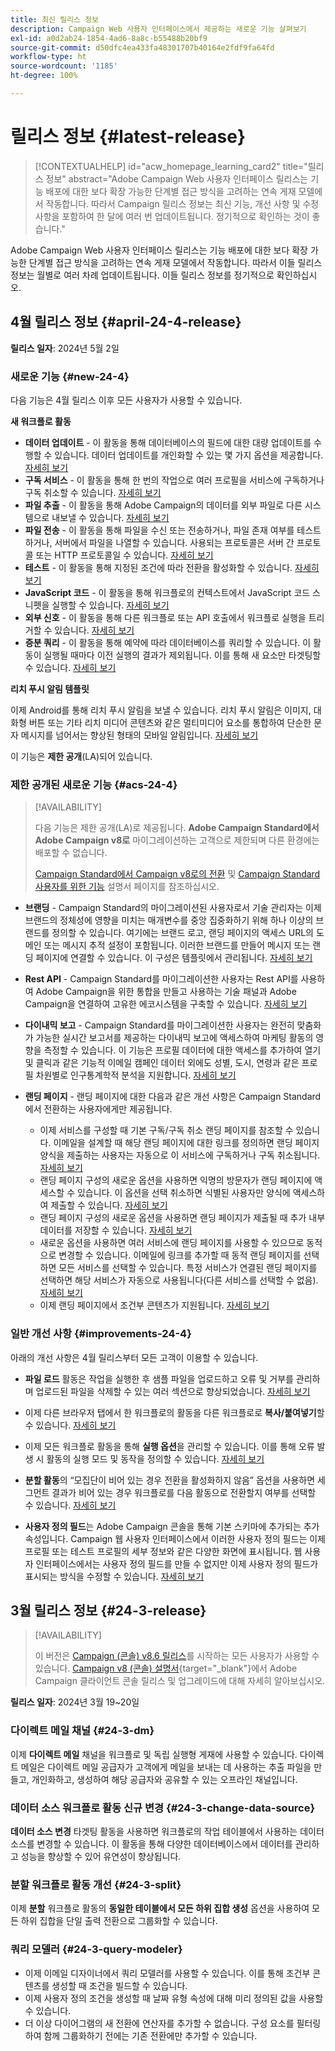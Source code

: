 ```yaml
---
title: 최신 릴리스 정보
description: Campaign Web 사용자 인터페이스에서 제공하는 새로운 기능 살펴보기
exl-id: a0d2ab24-1854-4ad6-8a8c-b55488b20bf9
source-git-commit: d50dfc4ea433fa48301707b40164e2fdf9fa64fd
workflow-type: ht
source-wordcount: '1185'
ht-degree: 100%

---
```


# 릴리스 정보 {#latest-release}

>[!CONTEXTUALHELP]
>id="acw_homepage_learning_card2"
>title="릴리스 정보"
>abstract="Adobe Campaign Web 사용자 인터페이스 릴리스는 기능 배포에 대한 보다 확장 가능한 단계별 접근 방식을 고려하는 연속 게재 모델에서 작동합니다. 따라서 Campaign 릴리스 정보는 최신 기능, 개선 사항 및 수정 사항을 포함하여 한 달에 여러 번 업데이트됩니다. 정기적으로 확인하는 것이 좋습니다."

<!--Last update: **March 19, 2024**-->

Adobe Campaign Web 사용자 인터페이스 릴리스는 기능 배포에 대한 보다 확장 가능한 단계별 접근 방식을 고려하는 연속 게재 모델에서 작동합니다. 따라서 이들 릴리스 정보는 월별로 여러 차례 업데이트됩니다. 이들 릴리스 정보를 정기적으로 확인하십시오.

## 4월 릴리스 정보 {#april-24-4-release}

**릴리스 일자**: 2024년 5월 2일

### 새로운 기능 {#new-24-4}

다음 기능은 4월 릴리스 이후 모든 사용자가 사용할 수 있습니다.

**새 워크플로 활동**

* **데이터 업데이트** - 이 활동을 통해 데이터베이스의 필드에 대한 대량 업데이트를 수행할 수 있습니다. 데이터 업데이트를 개인화할 수 있는 몇 가지 옵션을 제공합니다. [자세히 보기](../workflows/activities/update-data.md)
* **구독 서비스** - 이 활동을 통해 한 번의 작업으로 여러 프로필을 서비스에 구독하거나 구독 취소할 수 있습니다. [자세히 보기](../workflows/activities/subscription-services.md)
* **파일 추출** - 이 활동을 통해 Adobe Campaign의 데이터를 외부 파일로 다른 시스템으로 내보낼 수 있습니다. [자세히 보기](../workflows/activities/extract-file.md)
* **파일 전송** - 이 활동을 통해 파일을 수신 또는 전송하거나, 파일 존재 여부를 테스트하거나, 서버에서 파일을 나열할 수 있습니다. 사용되는 프로토콜은 서버 간 프로토콜 또는 HTTP 프로토콜일 수 있습니다. [자세히 보기](../workflows/activities/transfer-file.md)
* **테스트** - 이 활동을 통해 지정된 조건에 따라 전환을 활성화할 수 있습니다. [자세히 보기](../workflows/activities/test.md)
* **JavaScript 코드** - 이 활동을 통해 워크플로의 컨텍스트에서 JavaScript 코드 스니펫을 실행할 수 있습니다. [자세히 보기](../workflows/activities/javascript-code.md)
* **외부 신호** - 이 활동을 통해 다른 워크플로 또는 API 호출에서 워크플로 실행을 트리거할 수 있습니다. [자세히 보기](../workflows/activities/external-signal.md)
* **증분 쿼리** - 이 활동을 통해 예약에 따라 데이터베이스를 쿼리할 수 있습니다. 이 활동이 실행될 때마다 이전 실행의 결과가 제외됩니다. 이를 통해 새 요소만 타겟팅할 수 있습니다. [자세히 보기](../workflows/activities/incremental-query.md)

**리치 푸시 알림 템플릿**

이제 Android를 통해 리치 푸시 알림을 보낼 수 있습니다. 리치 푸시 알림은 이미지, 대화형 버튼 또는 기타 리치 미디어 콘텐츠와 같은 멀티미디어 요소를 통합하여 단순한 문자 메시지를 넘어서는 향상된 형태의 모바일 알림입니다. [자세히 보기](../push/rich-push.md)

이 기능은 **제한 공개**(LA)되어 있습니다.

<!--
* **Audit Trail**

The Audit trail feature constantly records a detailed log of actions and events taking place within the Adobe Campaign instance in real-time. It offers a convenient method to access a chronological record of data, addressing queries such as: the status of workflows, the latest individuals to modify them, or the activities performed by users within the instance.
-->

### 제한 공개된 새로운 기능 {#acs-24-4}

>[!AVAILABILITY]
>
>다음 기능은 제한 공개(LA)로 제공됩니다. **Adobe Campaign Standard에서 Adobe Campaign v8로** 마이그레이션하는 고객으로 제한되며 다른 환경에는 배포할 수 없습니다.
>
>[Campaign Standard에서 Campaign v8로의 전환](../rn/acs-migration.md) 및 [Campaign Standard 사용자를 위한 기능](https://experienceleague.adobe.com/docs/experience-cloud/campaign/campaign-standard-migration-home.html) 설명서 페이지를 참조하십시오.

* **브랜딩** - Campaign Standard의 마이그레이션된 사용자로서 기술 관리자는 이제 브랜드의 정체성에 영향을 미치는 매개변수를 중앙 집중화하기 위해 하나 이상의 브랜드를 정의할 수 있습니다. 여기에는 브랜드 로고, 랜딩 페이지의 액세스 URL의 도메인 또는 메시지 추적 설정이 포함됩니다. 이러한 브랜드를 만들어 메시지 또는 랜딩 페이지에 연결할 수 있습니다. 이 구성은 템플릿에서 관리됩니다. [자세히 보기](https://experienceleague.adobe.com/docs/experience-cloud/campaign/branding/branding-gs.html?lang=ko)

* **Rest API** - Campaign Standard를 마이그레이션한 사용자는 Rest API를 사용하여 Adobe Campaign을 위한 통합을 만들고 사용하는 기술 패널과 Adobe Campaign을 연결하여 고유한 에코시스템을 구축할 수 있습니다. [자세히 보기](https://experienceleague.adobe.com/docs/experience-cloud/campaign/apis/get-started-apis.html?lang=ko)

* **다이내믹 보고** - Campaign Standard를 마이그레이션한 사용자는 완전히 맞춤화가 가능한 실시간 보고서를 제공하는 다이내믹 보고에 액세스하여 마케팅 활동의 영향을 측정할 수 있습니다. 이 기능은 프로필 데이터에 대한 액세스를 추가하여 열기 및 클릭과 같은 기능적 이메일 캠페인 데이터 외에도 성별, 도시, 연령과 같은 프로필 차원별로 인구통계학적 분석을 지원합니다. [자세히 보기](https://experienceleague.adobe.com/docs/experience-cloud/campaign/reporting/get-started-reporting.html)

* **랜딩 페이지** - 랜딩 페이지에 대한 다음과 같은 개선 사항은 Campaign Standard에서 전환하는 사용자에게만 제공됩니다.

   * 이제 서비스를 구성할 때 기본 구독/구독 취소 랜딩 페이지를 참조할 수 있습니다. 이메일을 설계할 때 해당 랜딩 페이지에 대한 링크를 정의하면 랜딩 페이지 양식을 제출하는 사용자는 자동으로 이 서비스에 구독하거나 구독 취소됩니다. [자세히 보기](../audience/manage-services.md#create-service)
   * 랜딩 페이지 구성의 새로운 옵션을 사용하면 익명의 방문자가 랜딩 페이지에 액세스할 수 있습니다. 이 옵션을 선택 취소하면 식별된 사용자만 양식에 액세스하여 제출할 수 있습니다. [자세히 보기](../landing-pages/create-lp.md#create-landing-page)
   * 랜딩 페이지 구성의 새로운 옵션을 사용하면 랜딩 페이지가 제출될 때 추가 내부 데이터를 저장할 수 있습니다. [자세히 보기](../landing-pages/create-lp.md#create-landing-page)
   * 새로운 옵션을 사용하면 여러 서비스에 랜딩 페이지를 사용할 수 있으므로 동적으로 변경할 수 있습니다. 이메일에 링크를 추가할 때 동적 랜딩 페이지를 선택하면 모든 서비스를 선택할 수 있습니다. 특정 서비스가 연결된 랜딩 페이지를 선택하면 해당 서비스가 자동으로 사용됩니다(다른 서비스를 선택할 수 없음). [자세히 보기](../landing-pages/create-lp.md#define-actions-on-form-submission)
   * 이제 랜딩 페이지에서 조건부 콘텐츠가 지원됩니다. [자세히 보기](../landing-pages/lp-content.md)

### 일반 개선 사항 {#improvements-24-4}

아래의 개선 사항은 4월 릴리스부터 모든 고객이 이용할 수 있습니다.
<!--**Workflow - Copy/Paste into another tab**: -->

* **파일 로드** 활동은 작업을 실행한 후 샘플 파일을 업로드하고 오류 및 거부를 관리하며 업로드된 파일을 삭제할 수 있는 여러 섹션으로 향상되었습니다. [자세히 보기](../workflows/activities/load-file.md)


* 이제 다른 브라우저 탭에서 한 워크플로의 활동을 다른 워크플로로 **복사/붙여넣기**&#x200B;할 수 있습니다. [자세히 보기](../workflows/orchestrate-activities.md#copy-activities-copy)

<!--**Workflow - Execution options**: -->

* 이제 모든 워크플로 활동을 통해 **실행 옵션**&#x200B;을 관리할 수 있습니다. 이를 통해 오류 발생 시 활동의 실행 모드 및 동작을 정의할 수 있습니다. [자세히 보기](../workflows/orchestrate-activities.md#execution-options-execution)

<!-- **Workflow - Split Activity - Support Skipping Empty Transition**: -->

* **분할 활동**&#x200B;의 “모집단이 비어 있는 경우 전환을 활성화하지 않음” 옵션을 사용하면 세그먼트 결과가 비어 있는 경우 워크플로를 다음 활동으로 전환할지 여부를 선택할 수 있습니다. [자세히 보기](../workflows/activities/split.md)

<!--* **Support of custom fields**-->

* **사용자 정의 필드**&#x200B;는 Adobe Campaign 콘솔을 통해 기본 스키마에 추가되는 추가 속성입니다. Campaign 웹 사용자 인터페이스에서 이러한 사용자 정의 필드는 이제 프로필 또는 테스트 프로필의 세부 정보와 같은 다양한 화면에 표시됩니다. 웹 사용자 인터페이스에서는 사용자 정의 필드를 만들 수 없지만 이제 사용자 정의 필드가 표시되는 방식을 수정할 수 있습니다. [자세히 보기](../administration/custom-fields.md)


## 3월 릴리스 정보 {#24-3-release}

>[!AVAILABILITY]
>
>이 버전은 [Campaign (콘솔) v8.6 릴리스](https://experienceleague.adobe.com/docs/campaign/campaign-v8/releases/release-notes.html?lang=ko)를 시작하는 모든 사용자가 사용할 수 있습니다. [Campaign v8 (콘솔) 설명서](https://experienceleague.adobe.com/docs/campaign/campaign-v8/releases/upgrades.html?lang=ko){target="_blank"}에서 Adobe Campaign 클라이언트 콘솔 릴리스 및 업그레이드에 대해 자세히 알아보십시오.

**릴리스 일자**: 2024년 3월 19~20일

### 다이렉트 메일 채널 {#24-3-dm}

이제 **다이렉트 메일** 채널을 워크플로 및 독립 실행형 게재에 사용할 수 있습니다. 다이렉트 메일은 다이렉트 메일 공급자가 고객에게 메일을 보내는 데 사용하는 추출 파일을 만들고, 개인화하고, 생성하여 해당 공급자와 공유할 수 있는 오프라인 채널입니다.

### 데이터 소스 워크플로 활동 신규 변경 {#24-3-change-data-source}

**데이터 소스 변경** 타겟팅 활동을 사용하면 워크플로의 작업 테이블에서 사용하는 데이터 소스를 변경할 수 있습니다. 이 활동을 통해 다양한 데이터베이스에서 데이터를 관리하고 성능을 향상할 수 있어 유연성이 향상됩니다.

### 분할 워크플로 활동 개선 {#24-3-split}

이제 **분할** 워크플로 활동의 **동일한 테이블에서 모든 하위 집합 생성** 옵션을 사용하여 모든 하위 집합을 단일 출력 전환으로 그룹화할 수 있습니다.

### 쿼리 모델러 {#24-3-query-modeler}

* 이제 이메일 디자이너에서 쿼리 모델러를 사용할 수 있습니다. 이를 통해 조건부 콘텐츠를 생성할 때 조건을 빌드할 수 있습니다.
* 이제 사용자 정의 조건을 생성할 때 날짜 유형 속성에 대해 미리 정의된 값을 사용할 수 있습니다.
* 더 이상 다이어그램의 새 전환에 연산자를 추가할 수 없습니다. 구성 요소를 필터링하여 함께 그룹화하기 전에는 기존 전환에만 추가할 수 있습니다.
